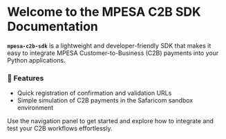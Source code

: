 # Welcome to the MPESA C2B SDK Documentation

**`mpesa-c2b-sdk`** is a lightweight and developer-friendly SDK that makes it easy to integrate MPESA Customer-to-Business (C2B) payments into your Python applications.

### 🚀 Features

- Quick registration of confirmation and validation URLs
- Simple simulation of C2B payments in the Safaricom sandbox environment

Use the navigation panel to get started and explore how to integrate and test your C2B workflows effortlessly.
